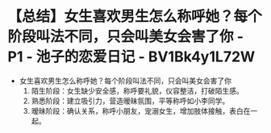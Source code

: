 # 【总结】女生喜欢男生怎么称呼她？每个阶段叫法不同，只会叫美女会害了你 - P1 - 池子的恋爱日记 - BV1Bk4y1L72W

-   女生喜欢男生怎么称呼她？每个阶段叫法不同，只会叫美女会害了你
    1.  陌生阶段：女生缺少安全感，称呼要礼貌，仪容整洁，打破陌生感。
    2.  熟悉阶段：建立吸引力，营造暧昧氛围，平等称呼如小李同学。
    3.  暧昧阶段：确认关系，称呼小朋友，宠溺女生，增加肢体接触，表白在一起。